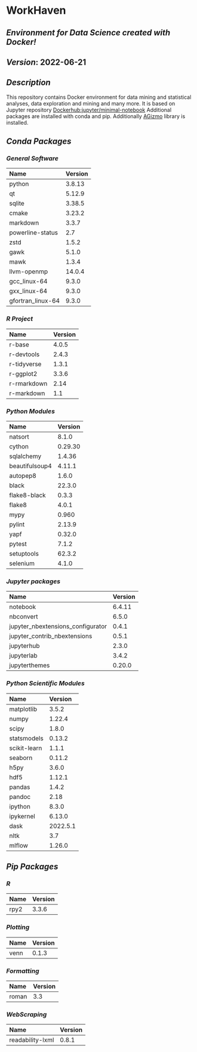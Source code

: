
# WorkHaven

## _Environment for Data Science created with Docker!_

## _Version_: 2022-06-21

## _Description_

This repository contains Docker environment for data mining and statistical analyses, data exploration and mining and many more. It is based on Jupyter
repository
 [Dockerhub:jupyter/minimal-notebook](https://hub.docker.com/r/jupyter/minimal-notebook/)
Additional packages are installed with conda and pip.
Additionally [AGizmo](https://github.com/grzadr/agizmo) library is installed.

## _Conda Packages_

### _General Software_

|      Name      |     Version     |
|:---------------|:----------------|
|python|3.8.13|
|qt|5.12.9|
|sqlite|3.38.5|
|cmake|3.23.2|
|markdown|3.3.7|
|powerline-status|2.7|
|zstd|1.5.2|
|gawk|5.1.0|
|mawk|1.3.4|
|llvm-openmp|14.0.4|
|gcc_linux-64|9.3.0|
|gxx_linux-64|9.3.0|
|gfortran_linux-64|9.3.0|

### _R Project_

|      Name      |     Version     |
|:---------------|:----------------|
|r-base|4.0.5|
|r-devtools|2.4.3|
|r-tidyverse|1.3.1|
|r-ggplot2|3.3.6|
|r-rmarkdown|2.14|
|r-markdown|1.1|

### _Python Modules_

|      Name      |     Version     |
|:---------------|:----------------|
|natsort|8.1.0|
|cython|0.29.30|
|sqlalchemy|1.4.36|
|beautifulsoup4|4.11.1|
|autopep8|1.6.0|
|black|22.3.0|
|flake8-black|0.3.3|
|flake8|4.0.1|
|mypy|0.960|
|pylint|2.13.9|
|yapf|0.32.0|
|pytest|7.1.2|
|setuptools|62.3.2|
|selenium|4.1.0|

### _Jupyter packages_

|      Name      |     Version     |
|:---------------|:----------------|
|notebook|6.4.11|
|nbconvert|6.5.0|
|jupyter_nbextensions_configurator|0.4.1|
|jupyter_contrib_nbextensions|0.5.1|
|jupyterhub|2.3.0|
|jupyterlab|3.4.2|
|jupyterthemes|0.20.0|

### _Python Scientific Modules_

|      Name      |     Version     |
|:---------------|:----------------|
|matplotlib|3.5.2|
|numpy|1.22.4|
|scipy|1.8.0|
|statsmodels|0.13.2|
|scikit-learn|1.1.1|
|seaborn|0.11.2|
|h5py|3.6.0|
|hdf5|1.12.1|
|pandas|1.4.2|
|pandoc|2.18|
|ipython|8.3.0|
|ipykernel|6.13.0|
|dask|2022.5.1|
|nltk|3.7|
|mlflow|1.26.0|

## _Pip Packages_

### _R_

|      Name      |     Version     |
|:---------------|:----------------|
|rpy2|3.3.6|

### _Plotting_

|      Name      |     Version     |
|:---------------|:----------------|
|venn|0.1.3|

### _Formatting_

|      Name      |     Version     |
|:---------------|:----------------|
|roman|3.3|

### _WebScraping_

|      Name      |     Version     |
|:---------------|:----------------|
|readability-lxml|0.8.1|

